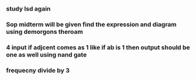 ### study lsd again 

### Sop midterm will be given find the expression and diagram using demorgons theroam
### 4 input if adjcent comes as 1 like if ab is 1 then output should be one as well using nand gate
### frequecny divide by 3 
